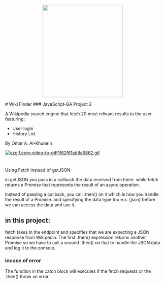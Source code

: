 <p align="center">
  <img width="260" height="300" src="https://imgbbb.com/images/2019/12/10/logo2.png">
</p>
# Wiki Finder
### JavaScript-GA Project 2

A Wikipedia search engine that fetch 20 most relivant results to the user
 featuring:
* User login
* History List

 By Omar A. Al-Khunein
 
[![ezgif.com-video-to-giff1f62f61ab8a5862.gif](https://s5.gifyu.com/images/ezgif.com-video-to-giff1f62f61ab8a5862.gif)](https://gifyu.com/image/v1rT)

#

Using Fetch instead of getJSON

in getJSON you pass in a callback the data received from there.
while fetch returns a Promise 
that represents the result of an async operation.

Instead of passing a callback, you call .then() on it which is how you handle the result of a Promise. 
and specifying the data type too e.x. (json) before we can access the data and use it.

## in this project:
fetch takes in the endpoint and specifies that we are expecting a JSON response from Wikipedia. 
The first .then() expression returns another Promise so we have to call a second .then() on that 
to handle the JSON data and log it to the console.

### incase of error
The function in the catch block will executes if the fetch requests or the .then() throw an error.
